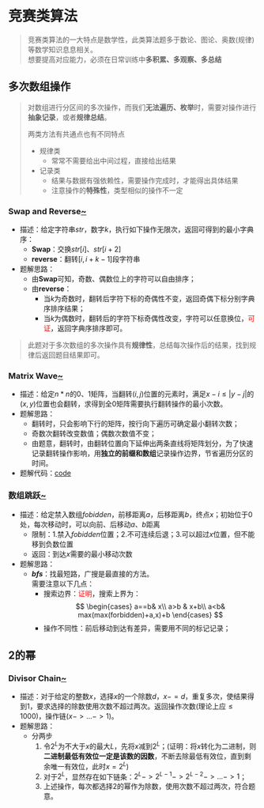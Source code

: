 # 竞赛类算法

> 竞赛类算法的一大特点是数学性，此类算法题多于数论、图论、奥数(规律)等数学知识息息相关。  
> 想要提高对应能力，必须在日常训练中**多积累、多观察、多总结**


## 多次数组操作

> 对数组进行分区间的多次操作，而我们**无法遍历、枚举**时，需要对操作进行**抽象记录**，或者**规律总结**。
>
> 两类方法有共通点也有不同特点
> - 规律类
>   - 常常不需要给出中间过程，直接给出结果
> - 记录类
>   - 结果与数据有强依赖性，需要操作完成时，才能得出具体结果
>   - 注意操作的**特殊性**，类型相似的操作不一定

### Swap and Reverse[~](https://codeforces.com/contest/1864/problem/B)

- 描述：给定字符串$str$，数字$k$，执行如下操作无限次，返回可得到的最小字典序：
  - **Swap**：交换$str[i]、str[i+2]$
  - **reverse**：翻转$[i,i+k-1]$段字符串
- 题解思路：
  - 由**Swap**可知，奇数、偶数位上的字符可以自由排序；
  - 由**reverse**：
    - 当$k$为奇数时，翻转后字符下标的奇偶性不变，返回奇偶下标分别字典序排序结果；
    - 当$k$为偶数时，翻转后的字符下标奇偶性改变，字符可以任意换位，<font color = red>可证</font>，返回字典序排序即可。

> 此题对于多次数组的多次操作具有**规律性**，总结每次操作后的结果，找到规律后返回题目结果即可。

### Matrix Wave[~](https://codeforces.com/contest/1864/problem/D)
- 描述：给定$n*n$的0、1矩阵，当翻转$(i,j)$位置的元素时，满足$x-i\leq |y-j|$的$(x,y)$位置也会翻转，求得到全0矩阵需要执行翻转操作的最小次数。
- 题解思路：
  - 翻转时，只会影响下行的矩阵，按行向下遍历可确定最小翻转次数；
  - 奇数次翻转改变数值；偶数次数值不变；
  - 由题意，翻转时，由翻转位置向下延伸出两条直线将矩阵划分，为了快速记录翻转操作影响，用**独立的前缀和数组**记录操作边界，节省遍历分区的时间。
- 题解代码：[code](HarbourSpaceScholarshipContest/D.cpp)

### 数组跳跃[~](https://leetcode.cn/problems/minimum-jumps-to-reach-home/description/)
- 描述：给定禁入数组$fobidden$，前移距离$a$，后移距离$b$，终点$x$；初始位于$0$处，每次移动时，可以向前、后移动$a、b$距离
  - 限制：1.禁入$fobidden$位置；2.不可连续后退；3.可以超过$x$位置，但不能移到负数位置
  - 返回：到达$x$需要的最小移动次数
- 题解思路：
  - **$bfs$**：找最短路，广搜是最直接的方法。  
    需要注意以下几点：
    - 搜索边界：<font color=red>证明</font>，搜索上界为：
      $$ \begin{cases}
        a==b& x\\
        a>b & x+b\\
        a<b&  max(max(forbidden)+a,x)+b
      \end{cases} $$
    - 操作不同性：前后移动到达有差异，需要用不同的标记记录；

## 2的幂

### Divisor Chain[~](https://mirror.codeforces.com/contest/1864/problem/C)
- 描述：对于给定的整数$x$，选择$x$的一个除数$d$，$x-=d$，重复多次，使结果得到$1$，要求选择的除数使用次数不超过两次。返回操作次数(理论上应$\leq1000$)，操作链($x->...->1$)。
- 题解思路：
  - 分两步
    1. 令$2^L$为不大于$x$的最大$L$，先将$x$减到$2^L$；(证明：将$x$转化为二进制，则**二进制最低有效位一定是该数的因数**，不断去除最低有效位，直到剩余唯一有效位，此时$x=2^L$)
    2. 对于$2^L$，显然存在如下链条：$2^L->2^{L-1}->2^{L-2}->...->1$；
    3. 上述操作，每次都选择2的幂作为除数，使用次数不超过两次，符合题意。
